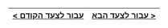 [{]: <helper> (navStep nextRef="http://test.com/next/" prevRef="http://test.com/prev/")

| [< עבור לצעד הקודם](http://test.com/prev/) | [עבור לצעד הבא >](http://test.com/next/) |
|:--------------------------------|--------------------------------:|

[}]: #